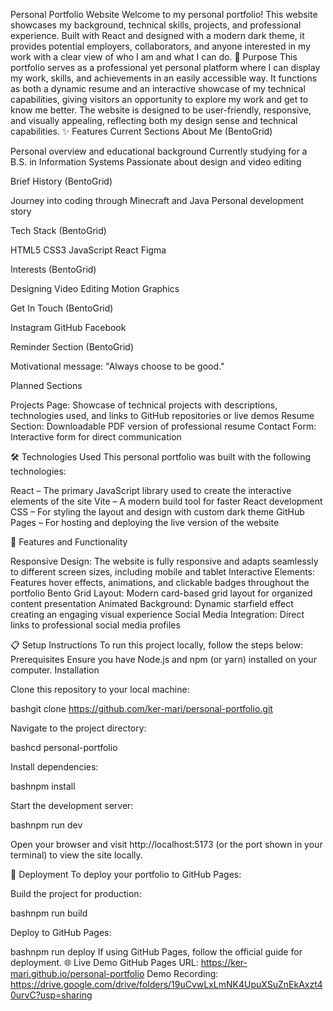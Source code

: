 Personal Portfolio Website
Welcome to my personal portfolio! This website showcases my background, technical skills, projects, and professional experience. Built with React and designed with a modern dark theme, it provides potential employers, collaborators, and anyone interested in my work with a clear view of who I am and what I can do.
🌟 Purpose
This portfolio serves as a professional yet personal platform where I can display my work, skills, and achievements in an easily accessible way. It functions as both a dynamic resume and an interactive showcase of my technical capabilities, giving visitors an opportunity to explore my work and get to know me better.
The website is designed to be user-friendly, responsive, and visually appealing, reflecting both my design sense and technical capabilities.
✨ Features
Current Sections
About Me (BentoGrid)

Personal overview and educational background
Currently studying for a B.S. in Information Systems
Passionate about design and video editing

Brief History (BentoGrid)

Journey into coding through Minecraft and Java
Personal development story

Tech Stack (BentoGrid)

HTML5
CSS3
JavaScript
React
Figma

Interests (BentoGrid)

Designing
Video Editing
Motion Graphics

Get In Touch (BentoGrid)

Instagram
GitHub
Facebook

Reminder Section (BentoGrid)

Motivational message: "Always choose to be good."

Planned Sections

Projects Page: Showcase of technical projects with descriptions, technologies used, and links to GitHub repositories or live demos
Resume Section: Downloadable PDF version of professional resume
Contact Form: Interactive form for direct communication

🛠️ Technologies Used
This personal portfolio was built with the following technologies:

React – The primary JavaScript library used to create the interactive elements of the site
Vite – A modern build tool for faster React development
CSS – For styling the layout and design with custom dark theme
GitHub Pages – For hosting and deploying the live version of the website

🎨 Features and Functionality

Responsive Design: The website is fully responsive and adapts seamlessly to different screen sizes, including mobile and tablet
Interactive Elements: Features hover effects, animations, and clickable badges throughout the portfolio
Bento Grid Layout: Modern card-based grid layout for organized content presentation
Animated Background: Dynamic starfield effect creating an engaging visual experience
Social Media Integration: Direct links to professional social media profiles

📋 Setup Instructions
To run this project locally, follow the steps below:
Prerequisites
Ensure you have Node.js and npm (or yarn) installed on your computer.
Installation

Clone this repository to your local machine:

bashgit clone https://github.com/ker-mari/personal-portfolio.git

Navigate to the project directory:

bashcd personal-portfolio

Install dependencies:

bashnpm install

Start the development server:

bashnpm run dev

Open your browser and visit http://localhost:5173 (or the port shown in your terminal) to view the site locally.

🚀 Deployment
To deploy your portfolio to GitHub Pages:

Build the project for production:

bashnpm run build

Deploy to GitHub Pages:

bashnpm run deploy
If using GitHub Pages, follow the official guide for deployment.
🌐 Live Demo
GitHub Pages URL: https://ker-mari.github.io/personal-portfolio
Demo Recording: https://drive.google.com/drive/folders/19uCvwLxLmNK4UpuXSuZnEkAxzt40urvC?usp=sharing
